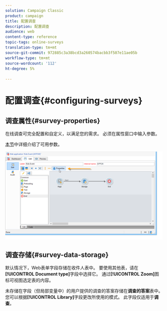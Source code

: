 ```yaml
---
solution: Campaign Classic
product: campaign
title: 配置调查
description: 配置调查
audience: web
content-type: reference
topic-tags: online-surveys
translation-type: tm+mt
source-git-commit: 972885c3a38bcd3a260574bacbb3f507e11ae05b
workflow-type: tm+mt
source-wordcount: '112'
ht-degree: 5%

---
```



# 配置调查{#configuring-surveys}

## 调查属性{#survey-properties}

在线调查可完全配置和自定义，以满足您的需求。 必须在属性窗口中输入参数。

[本节](../../web/using/defining-web-forms-properties.md)中详细介绍了可用参数。

![](assets/s_ncs_admin_survey_properties_general.png)

## 调查存储{#survey-data-storage}

默认情况下，Web表单字段存储在收件人表中。 要使用其他表，请在&#x200B;**[!UICONTROL Document type]**&#x200B;字段中选择它。 通过&#x200B;**[!UICONTROL Zoom]**&#x200B;图标可视图选定表的内容。

未存储在字段（但局部变量中）的用户提供的调查的答案存储在&#x200B;**调查的答案**&#x200B;表中。 您可以根据&#x200B;**[!UICONTROL Library]**&#x200B;字段更改所使用的模式。 此字段仅适用于&#x200B;**调查**。
